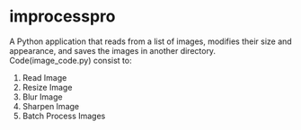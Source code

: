 # improcesspro
A Python application that reads from a list of images, modifies their size and appearance, and saves the images in another directory.
Code(image_code.py) consist to:
1. Read Image
2. Resize Image
3. Blur Image
4. Sharpen Image
5. Batch Process Images
